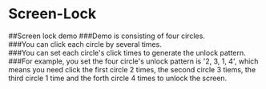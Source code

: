 # Screen-Lock
##Screen lock demo
###Demo is consisting of four circles.   
###You can click each circle by several times.   
###You can set each circle's click times to generate the unlock pattern.   
###For example, you set the four circle's unlock pattern is '2, 3, 1, 4', which means you need click the first circle 2 times, the second circle 3 tiems, the third circle 1 time and the forth circle 4 times to unlock the screen.


